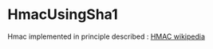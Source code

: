 # HmacUsingSha1
Hmac implemented in principle described :
<a href="https://en.wikipedia.org/wiki/Hash-based_message_authentication_code">HMAC wikipedia</a>
